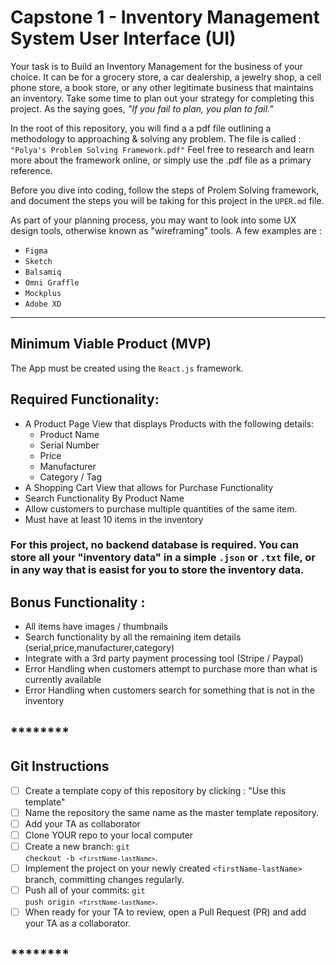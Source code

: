 # Capstone 1 - Inventory Management System User Interface (UI)

<!-- npx create-react-app my-app -->
<!-- npm start -->

Your task is to Build an Inventory Management for the business of your choice. It can be for a grocery store, a car dealership, a jewelry shop, a cell phone store, a book store, or any other legitimate business that maintains an inventory. Take some time to plan out your strategy for completing this project. As the saying goes, <i>"If you fail to plan, you plan to fail."</i>

In the root of this repository, you will find a a pdf file outlining a methodology to approaching & solving any problem. The file is called : <code>"Polya's Problem Solving Framework.pdf"</code> Feel free to research and learn more about the framework online, or simply use the .pdf file as a primary reference.

Before you dive into coding, follow the steps of Prolem Solving framework, and document the steps you will be taking for this project in the <code>UPER.md</code> file.

As part of your planning process, you may want to look into some UX design tools, otherwise known as "wireframing" tools.
A few examples are :

- <code>Figma</code>
- <code>Sketch</code>
- <code>Balsamiq</code>
- <code>Omni Graffle</code>
- <code>Mockplus</code>
- <code>Adobe XD</code>

---

<h2>
    Minimum Viable Product (MVP)
</h2>

The App must be created using the <code>React.js</code> framework.

<h2>
    Required Functionality:
</h2>

- A Product Page View that displays Products with the following details:
  - Product Name
  - Serial Number
  - Price
  - Manufacturer
  - Category / Tag
- A Shopping Cart View that allows for Purchase Functionality
- Search Functionality By Product Name
- Allow customers to purchase multiple quantities of the same item.
- Must have at least 10 items in the inventory

<h3>
    For this project, no backend database is required.  You can store all your "inventory data" in a simple <code>.json</code> or <code>.txt</code> file, or in any way that is easist for you to store the inventory data.
</h3>

<h2>
    Bonus Functionality :
</h2>

- All items have images / thumbnails
- Search functionality by all the remaining item details (serial,price,manufacturer,category)
- Integrate with a 3rd party payment processing tool (Stripe / Paypal)
- Error Handling when customers attempt to purchase more than what is currently available
- Error Handling when customers search for something that is not in the inventory

## ******\*\*******\*\*\*\*******\*\*******

## Git Instructions

- [ ] Create a template copy of this repository by clicking : "Use this template"
- [ ] Name the repository the same name as the master template repository.
- [ ] Add your TA as collaborator
- [ ] Clone YOUR repo to your local computer
- [ ] Create a new branch: <code>git checkout -b `<firstName-lastName>`</code>.
- [ ] Implement the project on your newly created `<firstName-lastName>` branch, committing changes regularly.
- [ ] Push all of your commits: <code>git push origin `<firstName-lastName>`</code>.
- [ ] When ready for your TA to review, open a Pull Request (PR) and add your TA as a collaborator.

## ******\*\*******\*\*\*\*******\*\*******
